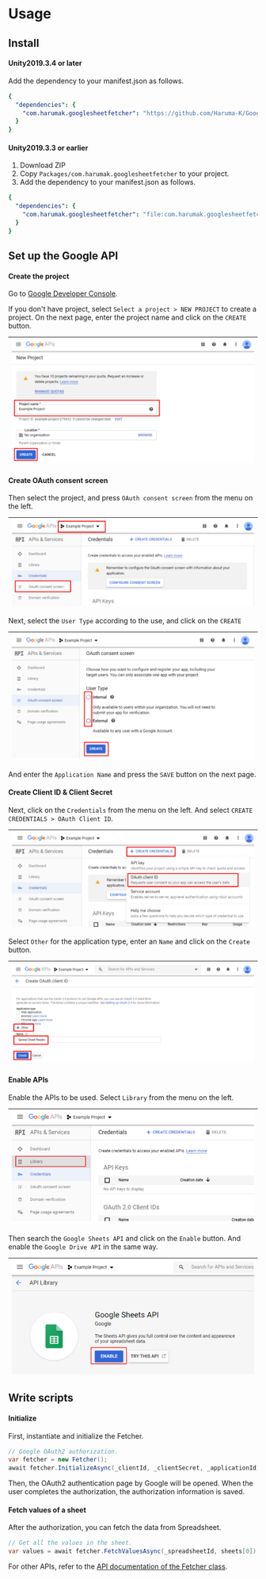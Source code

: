 # Usage

## Install

#### Unity2019.3.4 or later
Add the dependency to your manifest.json as follows.

```yaml
{
  "dependencies": {
    "com.harumak.googlesheetfetcher": "https://github.com/Haruma-K/GoogleSheetFetcher.git?path=/Packages/com.harumak.googlesheetfetcher"
  }
}
```

#### Unity2019.3.3 or earlier
1. Download ZIP
2. Copy `Packages/com.harumak.googlesheetfetcher` to your project.
3. Add the dependency to your manifest.json as follows.

```yaml
{
  "dependencies": {
    "com.harumak.googlesheetfetcher": "file:com.harumak.googlesheetfetcher"
  }
}

```

## Set up the Google API

#### Create the project
Go to [Google Developer Console](https://console.developers.google.com/apis).

If you don't have project, select `Select a project > NEW PROJECT` to create a project.
On the next page, enter the project name and click on the `CREATE` button.

|![Create Project](../resources/index/create_project.png)|
|:-:|

#### Create OAuth consent screen
Then select the project, and press `OAuth consent screen` from the menu on the left.

|![Create Project](../resources/index/consent_screen.png)|
|:-:|

Next, select the `User Type` according to the use, and click on the `CREATE`

|![Create Project](../resources/index/internal_or_external.png)|
|:-:|

And enter the `Application Name` and press the `SAVE` button on the next page.

#### Create Client ID & Client Secret
Next, click on the `Credentials` from the menu on the left.
And select `CREATE CREDENTIALS > OAuth Client ID`.

|![Create Project](../resources/index/oauth_client_id.png)|
|:-:|

Select `Other` for the application type, enter an `Name` and click on the `Create` button.

|![Create Project](../resources/index/oauth_client_id_2.png)|
|:-:|

#### Enable APIs
Enable the APIs to be used.
Select `Library` from the menu on the left.

|![Create Project](../resources/index/enable_apis_1.png)|
|:-:|

Then search the `Google Sheets API` and click on the `Enable` button.
And enable the `Google Drive API` in the same way.

|![Create Project](../resources/index/enable_apis_2.png)|
|:-:|

## Write scripts

#### Initialize
First, instantiate and initialize the Fetcher.

```cs
// Google OAuth2 authorization.
var fetcher = new Fetcher();
await fetcher.InitializeAsync(_clientId, _clientSecret, _applicationId);
```

Then, the OAuth2 authentication page by Google will be opened.
When the user completes the authorization, the authorization information is saved.

#### Fetch values of a sheet
After the authorization, you can fetch the data from Spreadsheet.

```cs
// Get all the values in the sheet.
var values = await fetcher.FetchValuesAsync(_spreadsheetId, sheets[0]);
```

For other APIs, refer to the [API documentation of the Fetcher class](../api/GoogleSheetFetcher.Editor.Fetcher.html).
